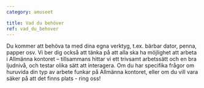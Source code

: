 ```yaml
---
category: amuseet

title: Vad du behöver
ref: vad_du_behover
---
```


Du kommer att behöva ta med dina egna verktyg, t.ex. bärbar dator, penna, papper osv. Vi ber dig också att tänka på att alla ska ha möjlighet att arbeta i Allmänna kontoret – tillsammans hittar vi ett trivsamt arbetssätt och en bra ljudnivå, och testar olika sätt att interagera. Om du har specifika frågor om huruvida din typ av arbete funkar på Allmänna kontoret, eller om du vill vara säker på att det finns plats - ring oss!
